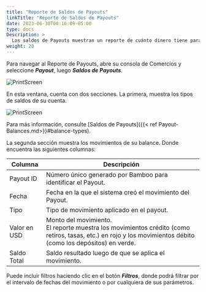 ```yaml
---
title: "Reporte de Saldos de Payouts"
linkTitle: "Reporte de Saldos de Payouts"
date: 2023-06-30T08:16:09-05:00
type: docs
Description: >
  Los saldos de Payouts muestran un reporte de cuánto dinero tiene para procesar transacciones. Para conocer los términos introductorios de esta funcionalidad, consulte [Saldos de Payout]({{< ref "Payout-Balances.md" >}}).
weight: 20
---
```


Para navegar al Reporte de Payouts, abre su consola de Comercios y seleccione ***Payout***, luego ***Saldos de Payouts***.

![PrintScreen](/assets/Payouts/Payouts9_es.png)

En esta ventana, cuenta con dos secciones. La primera, muestra los tipos de saldos de su cuenta.

![PrintScreen](/assets/Payouts/Payouts10_es.png)

Para más información, consulte [Saldos de Payouts]({{< ref Payout-Balances.md>}}#balance-types).

La segunda sección muestra los movimientos de su balance. Donde encuentra las siguientes columnas:

| Columna | Descripción |
|---|---|
| Payout ID | Número único generado por Bamboo para identificar el Payout. |
| Fecha |Fecha en la que el sistema creó el movimiento del Payout. |
| Tipo | Tipo de movimiento aplicado en el payout. |
| Valor en USD | Monto del movimiento.<br>El reporte muestra los movimientos crédito (como retiros, tasas, etc.) en rojo y los movimientos débito (como los depósitos) en verde. |
| Saldo Total | Saldo resultado luego de que se aplica el movimiento. |

Puede incluir filtros haciendo clic en el botón _**Filtros**_, donde podrá filtrar por el intervalo de fechas del movimiento o por cualquiera de sus parámetros.